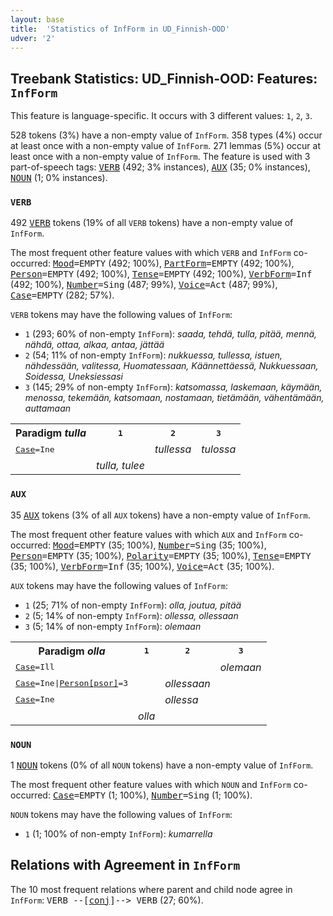 ```yaml
---
layout: base
title:  'Statistics of InfForm in UD_Finnish-OOD'
udver: '2'
---
```


## Treebank Statistics: UD_Finnish-OOD: Features: `InfForm`

This feature is language-specific.
It occurs with 3 different values: `1`, `2`, `3`.

528 tokens (3%) have a non-empty value of `InfForm`.
358 types (4%) occur at least once with a non-empty value of `InfForm`.
271 lemmas (5%) occur at least once with a non-empty value of `InfForm`.
The feature is used with 3 part-of-speech tags: <tt><a href="fi_ood-pos-VERB.html">VERB</a></tt> (492; 3% instances), <tt><a href="fi_ood-pos-AUX.html">AUX</a></tt> (35; 0% instances), <tt><a href="fi_ood-pos-NOUN.html">NOUN</a></tt> (1; 0% instances).

### `VERB`

492 <tt><a href="fi_ood-pos-VERB.html">VERB</a></tt> tokens (19% of all `VERB` tokens) have a non-empty value of `InfForm`.

The most frequent other feature values with which `VERB` and `InfForm` co-occurred: <tt><a href="fi_ood-feat-Mood.html">Mood</a></tt><tt>=EMPTY</tt> (492; 100%), <tt><a href="fi_ood-feat-PartForm.html">PartForm</a></tt><tt>=EMPTY</tt> (492; 100%), <tt><a href="fi_ood-feat-Person.html">Person</a></tt><tt>=EMPTY</tt> (492; 100%), <tt><a href="fi_ood-feat-Tense.html">Tense</a></tt><tt>=EMPTY</tt> (492; 100%), <tt><a href="fi_ood-feat-VerbForm.html">VerbForm</a></tt><tt>=Inf</tt> (492; 100%), <tt><a href="fi_ood-feat-Number.html">Number</a></tt><tt>=Sing</tt> (487; 99%), <tt><a href="fi_ood-feat-Voice.html">Voice</a></tt><tt>=Act</tt> (487; 99%), <tt><a href="fi_ood-feat-Case.html">Case</a></tt><tt>=EMPTY</tt> (282; 57%).

`VERB` tokens may have the following values of `InfForm`:

* `1` (293; 60% of non-empty `InfForm`): <em>saada, tehdä, tulla, pitää, mennä, nähdä, ottaa, alkaa, antaa, jättää</em>
* `2` (54; 11% of non-empty `InfForm`): <em>nukkuessa, tullessa, istuen, nähdessään, valitessa, Huomatessaan, Käännettäessä, Nukkuessaan, Soidessa, Uneksiessasi</em>
* `3` (145; 29% of non-empty `InfForm`): <em>katsomassa, laskemaan, käymään, menossa, tekemään, katsomaan, nostamaan, tietämään, vähentämään, auttamaan</em>

<table>
  <tr><th>Paradigm <i>tulla</i></th><th><tt>1</tt></th><th><tt>2</tt></th><th><tt>3</tt></th></tr>
  <tr><td><tt><tt><a href="fi_ood-feat-Case.html">Case</a></tt><tt>=Ine</tt></tt></td><td></td><td><em>tullessa</em></td><td><em>tulossa</em></td></tr>
  <tr><td><tt></tt></td><td><em>tulla, tulee</em></td><td></td><td></td></tr>
</table>

### `AUX`

35 <tt><a href="fi_ood-pos-AUX.html">AUX</a></tt> tokens (3% of all `AUX` tokens) have a non-empty value of `InfForm`.

The most frequent other feature values with which `AUX` and `InfForm` co-occurred: <tt><a href="fi_ood-feat-Mood.html">Mood</a></tt><tt>=EMPTY</tt> (35; 100%), <tt><a href="fi_ood-feat-Number.html">Number</a></tt><tt>=Sing</tt> (35; 100%), <tt><a href="fi_ood-feat-Person.html">Person</a></tt><tt>=EMPTY</tt> (35; 100%), <tt><a href="fi_ood-feat-Polarity.html">Polarity</a></tt><tt>=EMPTY</tt> (35; 100%), <tt><a href="fi_ood-feat-Tense.html">Tense</a></tt><tt>=EMPTY</tt> (35; 100%), <tt><a href="fi_ood-feat-VerbForm.html">VerbForm</a></tt><tt>=Inf</tt> (35; 100%), <tt><a href="fi_ood-feat-Voice.html">Voice</a></tt><tt>=Act</tt> (35; 100%).

`AUX` tokens may have the following values of `InfForm`:

* `1` (25; 71% of non-empty `InfForm`): <em>olla, joutua, pitää</em>
* `2` (5; 14% of non-empty `InfForm`): <em>ollessa, ollessaan</em>
* `3` (5; 14% of non-empty `InfForm`): <em>olemaan</em>

<table>
  <tr><th>Paradigm <i>olla</i></th><th><tt>1</tt></th><th><tt>2</tt></th><th><tt>3</tt></th></tr>
  <tr><td><tt><tt><a href="fi_ood-feat-Case.html">Case</a></tt><tt>=Ill</tt></tt></td><td></td><td></td><td><em>olemaan</em></td></tr>
  <tr><td><tt><tt><a href="fi_ood-feat-Case.html">Case</a></tt><tt>=Ine</tt>|<tt><a href="fi_ood-feat-Person-psor.html">Person[psor]</a></tt><tt>=3</tt></tt></td><td></td><td><em>ollessaan</em></td><td></td></tr>
  <tr><td><tt><tt><a href="fi_ood-feat-Case.html">Case</a></tt><tt>=Ine</tt></tt></td><td></td><td><em>ollessa</em></td><td></td></tr>
  <tr><td><tt></tt></td><td><em>olla</em></td><td></td><td></td></tr>
</table>

### `NOUN`

1 <tt><a href="fi_ood-pos-NOUN.html">NOUN</a></tt> tokens (0% of all `NOUN` tokens) have a non-empty value of `InfForm`.

The most frequent other feature values with which `NOUN` and `InfForm` co-occurred: <tt><a href="fi_ood-feat-Case.html">Case</a></tt><tt>=EMPTY</tt> (1; 100%), <tt><a href="fi_ood-feat-Number.html">Number</a></tt><tt>=Sing</tt> (1; 100%).

`NOUN` tokens may have the following values of `InfForm`:

* `1` (1; 100% of non-empty `InfForm`): <em>kumarrella</em>

## Relations with Agreement in `InfForm`

The 10 most frequent relations where parent and child node agree in `InfForm`:
<tt>VERB --[<tt><a href="fi_ood-dep-conj.html">conj</a></tt>]--> VERB</tt> (27; 60%).


